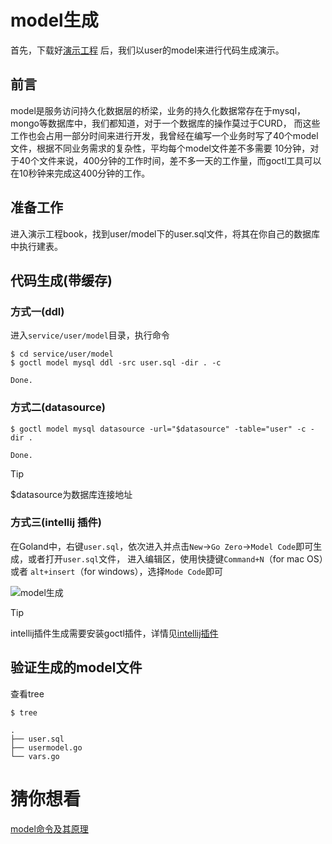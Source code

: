 # model生成
首先，下载好[演示工程](https://zeromicro.github.io/go-zero/resource/book.zip) 后，我们以user的model来进行代码生成演示。

## 前言
model是服务访问持久化数据层的桥梁，业务的持久化数据常存在于mysql，mongo等数据库中，我们都知道，对于一个数据库的操作莫过于CURD，
而这些工作也会占用一部分时间来进行开发，我曾经在编写一个业务时写了40个model文件，根据不同业务需求的复杂性，平均每个model文件差不多需要
10分钟，对于40个文件来说，400分钟的工作时间，差不多一天的工作量，而goctl工具可以在10秒钟来完成这400分钟的工作。

## 准备工作
进入演示工程book，找到user/model下的user.sql文件，将其在你自己的数据库中执行建表。

## 代码生成(带缓存)
### 方式一(ddl)
进入`service/user/model`目录，执行命令
```shell
$ cd service/user/model
$ goctl model mysql ddl -src user.sql -dir . -c
```
```text
Done.
```

### 方式二(datasource)
```shell
$ goctl model mysql datasource -url="$datasource" -table="user" -c -dir .
```
```text
Done.
```
> [!TIP]
> $datasource为数据库连接地址

### 方式三(intellij 插件)
在Goland中，右键`user.sql`，依次进入并点击`New`->`Go Zero`->`Model Code`即可生成，或者打开`user.sql`文件，
进入编辑区，使用快捷键`Command+N`（for mac OS）或者 `alt+insert`（for windows），选择`Mode Code`即可

![model生成](https://zeromicro.github.io/go-zero/resource/intellij-model.png)

> [!TIP]
> intellij插件生成需要安装goctl插件，详情见[intellij插件](intellij.md)

## 验证生成的model文件
查看tree
```shell
$ tree
```
```text
.
├── user.sql
├── usermodel.go
└── vars.go
```

# 猜你想看
[model命令及其原理](goctl-model.md)

